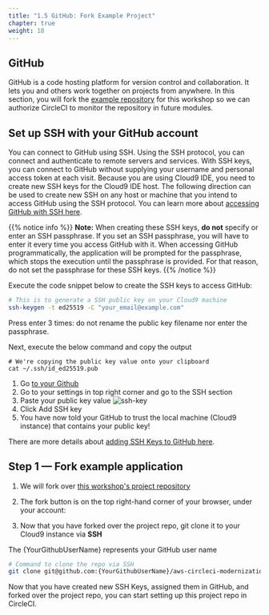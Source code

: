 ```yaml
---
title: "1.5 GitHub: Fork Example Project"
chapter: true
weight: 18
---
```


## GitHub

GitHub is a code hosting platform for version control and collaboration. It lets you and others work together on projects from anywhere. In this section, you will fork the [example repository][1] for this workshop so we can authorize CircleCI to monitor the repository in future modules.

## Set up SSH with your GitHub account

You can connect to GitHub using SSH. Using the SSH protocol, you can connect and authenticate to remote servers and services. With SSH keys, you can connect to GitHub without supplying your username and personal access token at each visit. Because you are using Cloud9 IDE, you need to create new SSH keys for the Cloud9 IDE host. The following direction can be used to create new SSH on any host or machine that you intend to access GitHub using the SSH protocol. You can learn more about [accessing GitHub with SSH here][2].

{{% notice info %}}
**Note:** When creating these SSH keys, **do not** specify or enter an SSH passphrase. If you set an SSH passphrase, you will have to enter it every time you access GitHub with it. When accessing GitHub programmatically, the application will be prompted for the passphrase, which stops the execution until the passphrase is provided. For that reason, do not set the passphrase for these SSH keys.
{{% /notice %}}

Execute the code snippet below to create the SSH keys to access GitHub:

```bash
# This is to generate a SSH public key on your Cloud9 machine
ssh-keygen -t ed25519 -C "your_email@example.com"
```

Press enter 3 times: do not rename the public key filename nor enter the passphrase.

Next, execute the below command and copy the output
```
# We're copying the public key value onto your clipboard 
cat ~/.ssh/id_ed25519.pub
```


1. Go [to your Github](https://github.com/) 
2. Go to your settings in top right corner and go to the SSH section
3. Paste your public key value
    ![ssh-key](/images/ssh-key.png)
4. Click Add SSH key
5. You have now told your GitHub to trust the local machine (Cloud9 instance) that contains your public key!

There are more details about [adding SSH Keys to GitHub here][3].

## Step 1 &mdash; Fork example application
 
1. We will fork over [this workshop's project repository][1]

2. The fork button is on the top right-hand corner of your browser, under your account:
    
3. Now that you have forked over the project repo, git clone it to your Cloud9 instance via **SSH** 

The {YourGithubUserName} represents your GitHub user name
```bash
# Command to clone the repo via SSH
git clone git@github.com:{YourGithubUserName}/aws-circleci-modernization-workshop-code.git
```

Now that you have created new SSH Keys, assigned them in GitHub, and forked over the project repo, you can start setting up this project repo in CircleCI.

<!-- URL Links index -->
[1]: https://github.com/CircleCI-Public/aws-circleci-modernization-workshop-code
[2]: https://docs.github.com/en/github/authenticating-to-github/connecting-to-github-with-ssh
[3]: https://docs.github.com/en/github/authenticating-to-github/connecting-to-github-with-ssh/adding-a-new-ssh-key-to-your-github-account